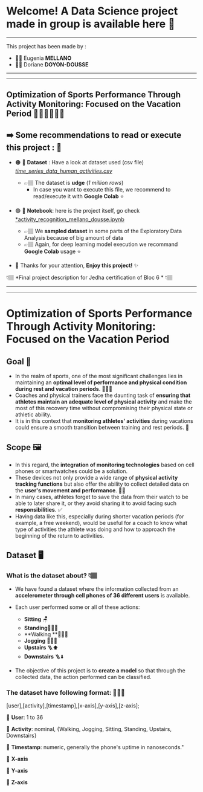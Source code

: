 # Welcome! A Data Science project made in group is available here 🩵
---

This project has been made by : 
 * 👩🏻 Eugenia **MELLANO**
 * 👩🏽 Doriane **DOYON-DOUSSE**


---
---

## Optimization of Sports Performance Through Activity Monitoring: Focused on the Vacation Period 🏃🏽‍♀️🏋🏻‍♂️


## ➡️ Some recommendations to read or execute this project : 🤗

 * 🟠 🔗 **Dataset** :  Have a look at dataset used (csv file) <ins>*time_series_data_human_activities.csv*</ins>  
   
    * 👉🏽 The dataset is **udge** (*1 million rows*) 
        * In case you want to execute this file, we recommend to read/execute it with **Google Colab** ⭐️ 


 * 🟢 🔗 **Notebook**: here is the project itself, go check <ins>*activity_recognition_mellano_dousse.ipynb</ins>
   
    * 👉🏽 We **sampled dataset** in some parts of the Exploratory Data Analysis because of big amount of data 
    * 👉🏽 Again, for deep learning model execution we recommand **Google Colab** usage ⭐️ 

* 🔵 Thanks for your attention, **Enjoy this project!** ✨


👇🏽 *Final project description for Jedha certification of Bloc 6 * 👇🏽

---
---

# Optimization of Sports Performance Through Activity Monitoring: Focused on the Vacation Period 

## Goal 🎯

* In the realm of sports, one of the most significant challenges lies in maintaining an **optimal level of performance and physical condition during rest and vacation periods**. 🏃🏽‍♀️
* Coaches and physical trainers face the daunting task of **ensuring that athletes maintain an adequate level of physical activity** and make the most of this recovery time without compromising their physical state or athletic ability. 
* It is in this context that **monitoring athletes' activities** during vacations could ensure a smooth transition between training and rest periods. 📲

## Scope 🖼️

* In this regard, the **integration of monitoring technologies** based on cell phones or smartwatches could be a solution. 
* These devices not only provide a wide range of **physical activity tracking functions** but also offer the ability to collect detailed data on the **user's movement and performance**. 💪🏽
* In many cases, athletes forget to save the data from their watch to be able to later share it, or they avoid sharing it to avoid facing such **responsibilities**. ✅
* Having data like this, especially during shorter vacation periods (for example, a free weekend), would be useful for a coach to know what type of activities the athlete was doing and how to approach the beginning of the return to activities.


## Dataset 🖥️

### **What is the dataset about?** 👇🏽

* We have found a dataset where the information collected from an **accelerometer through cell phones of 36 different users** is available. 

* Each user performed some or all of these actions: 
    * **Sitting** 🪑
    * **Standing**🧍🏻‍♀️
    * **Walking **🚶🏻‍♀️
    * **Jogging** 🏃🏽‍♀️
    * **Upstairs** 🪜⬆️
    * **Downstairs** 🪜⬇️

* The objective of this project is to **create a model**  so that through the collected data, the action performed can be classified.


 ### **The dataset have following format**: 👩🏽‍💻
 
 [user],[activity],[timestamp],[x-axis],[y-axis],[z-axis];
 
  🔹 **User**: 1 to 36 

  🎯 **Activity**: nominal, {Walking, Jogging, Sitting, Standing, Upstairs, Downstairs} 

  🔹 **Timestamp**: numeric, generally the phone's uptime in nanoseconds."

  🔹 **X-axis**

  🔹 **Y-axis**

  🔹 **Z-axis**

